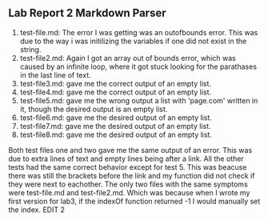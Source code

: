 ## Lab Report 2 Markdown Parser

1. test-file.md:  The error I was getting was an outofbounds error. This was due to the way i was initilizing the variables if one did not exist in the string.
2. test-file2.md: Again I got an array out of bounds error, which was caused by an infinite loop, where it got stuck looking for the parathases in the last line of text.
3. test-file3.md: gave me the correct output of an empty list. 
4. test-file4.md: gave me the correct output of an empty list. 
5. test-file5.md: gave me the wrong output a list with 'page.com' written in it, though the desired output is an empty list.
6. test-file6.md: gave me the desired output of an empty list.
7. test-file7.md: gave me the desired output of an empty list.
8. test-file8.md: gave me the desired output of an empty list.

Both test files one and two gave me the same output of an error. This was due to extra lines of text and empty lines being after a link. All the other tests had the same correct behavior except for test 5. This was beacuse there was still the brackets before the link and my function did not check if they were next to eachother. The only two files with the same symptoms were test-file.md and test-file2.md. Which was because when I wrote my first version for lab3, if the indexOf function returned -1 I would manually set the index. EDIT 2
